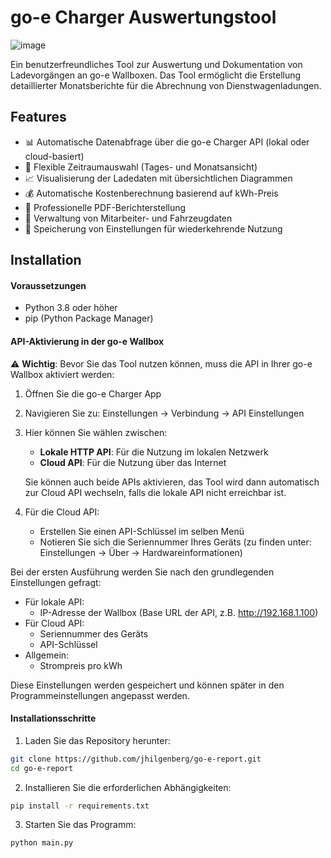 # go-e Charger Auswertungstool
![image](https://i.imgur.com/RlLaqX8.png)

Ein benutzerfreundliches Tool zur Auswertung und Dokumentation von Ladevorgängen an go-e Wallboxen. Das Tool ermöglicht die Erstellung detaillierter Monatsberichte für die Abrechnung von Dienstwagenladungen.

## Features

- 📊 Automatische Datenabfrage über die go-e Charger API (lokal oder cloud-basiert)
- 📅 Flexible Zeitraumauswahl (Tages- und Monatsansicht)
- 📈 Visualisierung der Ladedaten mit übersichtlichen Diagrammen
- 💰 Automatische Kostenberechnung basierend auf kWh-Preis
- 📄 Professionelle PDF-Berichterstellung
- 🚗 Verwaltung von Mitarbeiter- und Fahrzeugdaten
- 💾 Speicherung von Einstellungen für wiederkehrende Nutzung

## Installation

#### Voraussetzungen

- Python 3.8 oder höher
- pip (Python Package Manager)

#### API-Aktivierung in der go-e Wallbox
⚠️ **Wichtig**: Bevor Sie das Tool nutzen können, muss die API in Ihrer go-e Wallbox aktiviert werden:

1. Öffnen Sie die go-e Charger App
2. Navigieren Sie zu: Einstellungen → Verbindung → API Einstellungen
3. Hier können Sie wählen zwischen:
   - **Lokale HTTP API**: Für die Nutzung im lokalen Netzwerk
   - **Cloud API**: Für die Nutzung über das Internet
   
   Sie können auch beide APIs aktivieren, das Tool wird dann automatisch zur Cloud API wechseln, falls die lokale API nicht erreichbar ist.

4. Für die Cloud API:
   - Erstellen Sie einen API-Schlüssel im selben Menü
   - Notieren Sie sich die Seriennummer Ihres Geräts (zu finden unter: Einstellungen → Über → Hardwareinformationen)

Bei der ersten Ausführung werden Sie nach den grundlegenden Einstellungen gefragt:
- Für lokale API:
  - IP-Adresse der Wallbox (Base URL der API, z.B. http://192.168.1.100)
- Für Cloud API:
  - Seriennummer des Geräts
  - API-Schlüssel
- Allgemein:
  - Strompreis pro kWh

Diese Einstellungen werden gespeichert und können später in den Programmeinstellungen angepasst werden.

#### Installationsschritte

1. Laden Sie das Repository herunter:
```bash
git clone https://github.com/jhilgenberg/go-e-report.git
cd go-e-report
```

2. Installieren Sie die erforderlichen Abhängigkeiten:
```bash
pip install -r requirements.txt
```

3. Starten Sie das Programm:
```bash
python main.py
```